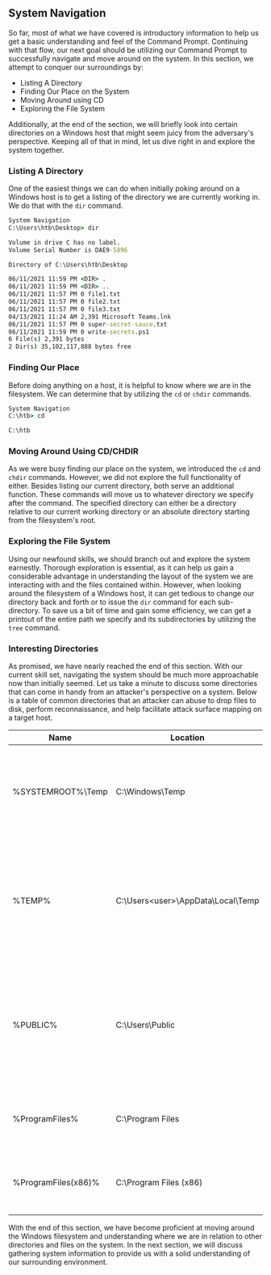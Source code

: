 ## System Navigation

So far, most of what we have covered is introductory information to help us get a basic understanding and feel of the Command Prompt. Continuing with that flow, our next goal should be utilizing our Command Prompt to successfully navigate and move around on the system. In this section, we attempt to conquer our surroundings by:

- Listing A Directory
- Finding Our Place on the System
- Moving Around using CD
- Exploring the File System

Additionally, at the end of the section, we will briefly look into certain directories on a Windows host that might seem juicy from the adversary's perspective. Keeping all of that in mind, let us dive right in and explore the system together.

### Listing A Directory

One of the easiest things we can do when initially poking around on a Windows host is to get a listing of the directory we are currently working in. We do that with the `dir` command.

```cmd
System Navigation
C:\Users\htb\Desktop> dir

Volume in drive C has no label.
Volume Serial Number is DAE9-5896

Directory of C:\Users\htb\Desktop

06/11/2021 11:59 PM <DIR> .
06/11/2021 11:59 PM <DIR> ..
06/11/2021 11:57 PM 0 file1.txt
06/11/2021 11:57 PM 0 file2.txt
06/11/2021 11:57 PM 0 file3.txt
04/13/2021 11:24 AM 2,391 Microsoft Teams.lnk
06/11/2021 11:57 PM 0 super-secret-sauce.txt
06/11/2021 11:59 PM 0 write-secrets.ps1
6 File(s) 2,391 bytes
2 Dir(s) 35,102,117,888 bytes free
```

### Finding Our Place

Before doing anything on a host, it is helpful to know where we are in the filesystem. We can determine that by utilizing the `cd` or `chdir` commands.

```cmd
System Navigation
C:\htb> cd

C:\htb
```

### Moving Around Using CD/CHDIR

As we were busy finding our place on the system, we introduced the `cd` and `chdir` commands. However, we did not explore the full functionality of either. Besides listing our current directory, both serve an additional function. These commands will move us to whatever directory we specify after the command. The specified directory can either be a directory relative to our current working directory or an absolute directory starting from the filesystem's root.

### Exploring the File System

Using our newfound skills, we should branch out and explore the system earnestly. Thorough exploration is essential, as it can help us gain a considerable advantage in understanding the layout of the system we are interacting with and the files contained within. However, when looking around the filesystem of a Windows host, it can get tedious to change our directory back and forth or to issue the `dir` command for each sub-directory. To save us a bit of time and gain some efficiency, we can get a printout of the entire path we specify and its subdirectories by utilizing the `tree` command.

### Interesting Directories

As promised, we have nearly reached the end of this section. With our current skill set, navigating the system should be much more approachable now than initially seemed. Let us take a minute to discuss some directories that can come in handy from an attacker's perspective on a system. Below is a table of common directories that an attacker can abuse to drop files to disk, perform reconnaissance, and help facilitate attack surface mapping on a target host.

| Name                | Location                           | Description                                                                                                      |
| ------------------- | ---------------------------------- | ---------------------------------------------------------------------------------------------------------------- |
| %SYSTEMROOT%\Temp   | C:\Windows\Temp                    | Global directory containing temporary system files accessible to all users on the system.                        |
| %TEMP%              | C:\Users\<user>\AppData\Local\Temp | Local directory containing a user's temporary files accessible only to the user account that it is attached to.  |
| %PUBLIC%            | C:\Users\Public                    | Publicly accessible directory allowing any interactive logon account full access to files and subfolders within. |
| %ProgramFiles%      | C:\Program Files                   | Folder containing all 64-bit applications installed on the system.                                               |
| %ProgramFiles(x86)% | C:\Program Files (x86)             | Folder containing all 32-bit applications installed on the system.                                               |

With the end of this section, we have become proficient at moving around the Windows filesystem and understanding where we are in relation to other directories and files on the system. In the next section, we will discuss gathering system information to provide us with a solid understanding of our surrounding environment.
